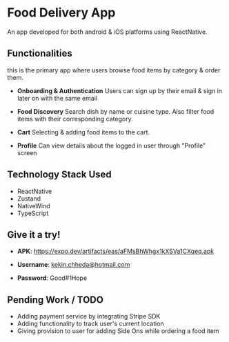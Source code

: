# Food Delivery App 

An app developed for both android & iOS platforms using ReactNative.

## Functionalities
this is the primary app where users browse food items by category & order them.

- **Onboarding & Authentication**
Users can sign up by their email & sign in later on with the same email

- **Food Discovery**
Search dish by name or cuisine type. Also filter food items with their corresponding category.

- **Cart**
Selecting & adding food items to the cart.

- **Profile** Can view details about the logged in user through "Profile" screen


## Technology Stack Used

* ReactNative
* Zustand
* NativeWind
* TypeScript

## Give it a try!

- **APK**: https://expo.dev/artifacts/eas/aFMsBhWhgx1kXSVa1CXqeq.apk

- **Username**: kekin.chheda@hotmail.com 
 - **Password**: Good#1Hope



## Pending Work / TODO
- Adding payment service by integrating Stripe SDK
- Adding functionality to track user's current location
- Giving provision to user for adding Side Ons while ordering a food item
